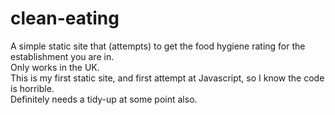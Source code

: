 # clean-eating  

A simple static site that (attempts) to get the food hygiene rating for the establishment you are in.  
Only works in the UK.  
This is my first static site, and first attempt at Javascript, so I know the code is horrible.  
Definitely needs a tidy-up at some point also.
